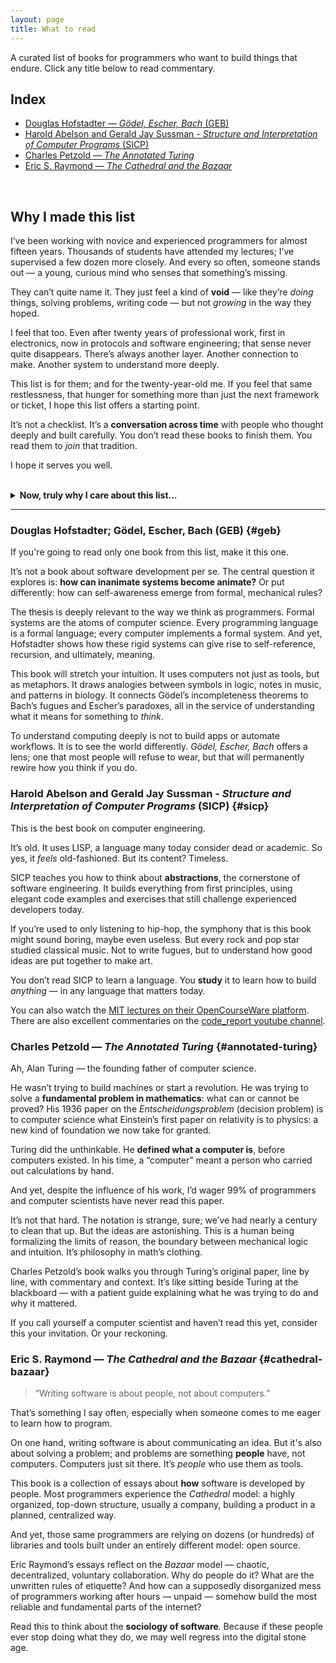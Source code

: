 ```yaml
---
layout: page
title: What to read
---
```


A curated list of books for programmers who want to build things that endure.
Click any title below to read commentary.

## Index

- [Douglas Hofstadter — *Gödel, Escher, Bach* (GEB)](#geb)
- [Harold Abelson and Gerald Jay Sussman - *Structure and Interpretation of Computer Programs* (SICP)](#sicp)
- [Charles Petzold — *The Annotated Turing*](#annotated-turing)
- [Eric S. Raymond — *The Cathedral and the Bazaar*](#cathedral-bazaar)

<br>

## Why I made this list

I’ve been working with novice and experienced programmers for almost fifteen years.
Thousands of students have attended my lectures; I’ve supervised a few dozen more closely.
And every so often, someone stands out — a young, curious mind who senses that something’s missing.

They can’t quite name it.
They just feel a kind of **void** — like they’re *doing* things, solving problems, writing code — but not *growing* in the way they hoped.

I feel that too.
Even after twenty years of professional work, first in electronics, now in protocols and software engineering;
that sense never quite disappears.
There’s always another layer.
Another connection to make.
Another system to understand more deeply.

This list is for them; and for the twenty-year-old me.
If you feel that same restlessness, that hunger for something more than just the next framework or ticket, I hope this list offers a starting point.

It’s not a checklist.
It’s a **conversation across time** with people who thought deeply and built carefully.
You don’t read these books to finish them.
You read them to *join* that tradition.

I hope it serves you well.

<br>
<details>
<summary><strong>Now, truly why I care about this list...</strong></summary>
<div>

<h2>Most software today is built to be forgotten</h2>

<p>Written in haste, layered with abstractions, then discarded with the next trend.
We build like amnesiacs: few know how the systems beneath them truly work.
Fewer care.
The result is not progress, but erosion masked as innovation.
Like a civilization building towers higher and higher while forgetting how to quarry stone.</p>

<p>Jonathan Blow warned us of this trajectory:
a slow technological decline driven not by catastrophe, but by accumulated ignorance.
As layers pile on, foundations are lost.
One day, the lights will go out—not because no one tried to keep them on, but because no one remembered how.</p>

<p>There is another path.</p>

<p>We can choose to treat software not as a disposable product, but as a form of cultural expression.
A craft whose goal is not speed or scale, but clarity, permanence, and meaning.</p>

<p>This is the path of Emacs, Vim, Unix, and many other libraries and systems built and maintained in C — that old, unsafe language.
The very same language used to build and maintain most of the internet’s infrastructure.
Systems some now call “legacy,” but which are, in truth, civilizational infrastructure.</p>

<p>People say JavaScript is the language of the internet.</p>

<p>It is not.</p>

<p>The true languages of the internet are plain old C and C++, the very languages no one wants to teach or learn anymore.
Sorry to say, but JavaScript is just a rushed wrapper over decades of C and C++.
It can do some cool, good-looking stuff, because the marvel that is a modern web browser; guess what, written in C and C++.
But we can’t count on it to keep the edifice from falling apart.</p>

<p>Don’t get me wrong — we need those things too.
A Ferrari isn’t a Ferrari without leather seats and polished interiors.
But no one dreams of owning one because of the leather.
They dream of the engine, the pristine mechanics, the architecture that makes performance possible, and the artisanship of a machine built by engineers and technicians who are also craftsmen.</p>

<p>These things have not survived in spite of their age.
They have survided because some people took the time to develop rare and deliberate skills.
They have survived because these people want to transcend their own lives by doing timeless artifacts.</p>

<p>To walk this path requires more than technical competence.
It requires erudition.</p>

<p>Erudition is not mere knowledge—it is the discipline of memory.
It is the refusal to discard what came before simply because it is old.
It is what separates the craftsman from the technician.
The former builds tools; the latter uses them.</p>

<p>This is not a call for nostalgia.
It is a call for depth.</p>

<p>Edsger Dijkstra argued that software should be beautiful, that clarity and elegance are moral virtues in code.
Richard Stallman, despite his politics, glimpsed something similar: software, if well written and liberated from arbitrary dependencies, becomes free from its creators.
It becomes self-sufficient, a thing that exists on its own terms.</p>

<p>To write such software is not merely engineering.
It is a form of authorship.</p>

<p>And yet, why bother?</p>

<p>Economics can’t fully explain open source.
Eric Raymond got close.
Yes, incentives matter, but the real motivation is harder to measure.
It’s not just reputation or signaling.
It’s something older, deeper.
The pride of the artisan.
The drive to leave something behind.
The desire to see one's soul reflected in a functioning machine.</p>

<p>We don't need more developers.
We need stewards of tradition.
Programmers who see themselves as participants in a conversation older than their tools.
Programmers who understand that code is not just meant to work, but to last.</p>

<h4>On Education and the Cult of Utility</h4>

<p>Our institutions are not preparing the next generation to build what endures.
I know that very well, I'm a professor at a major university in Brazil.
And truth be told, I'm probably more part of the problem than the solution.</p>

<p>Schools are increasingly pressured into “project-based,” “real-world,” “hands-on” pedagogies—buzzwords that too often mean building whatever solves the most immediate problem, then moving on.
This is the educational branch of the same Silicon Valley rot: fail fast, fail often, ship it, forget it.</p>

<p>At the same time, theory-driven programs—those that ground students in algorithms, computation, and systems—are dismissed as outmoded.
Why study SMTP when you can deploy a serverless app in five minutes?
Why implement a shell when you can call one?
Why understand when you can use?</p>

<p>This is a catastrophe disguised as relevance.</p>

<p>Real-world problems aren’t just the ones we face now—they are the ones we’ve already solved.
The wheel, once invented, is worth studying.
But we rarely ask students to reimplement anything that matters.
How many have written a shell?
A CLI email client?
A toy compiler?
A browser?
An operating system?
These are exercises not in nostalgia, but in transmission—how to pass down the thinking behind software that actually lasts.</p>

<p>Instead, we hand students tools as if they were gifts from God.</p>

<p>But God does not maintain software. That’s up to us.</p>

<p>But wait, Edil — what do you mean by <em>us</em>?
Where’s the timeless code you’ve written yourself?
You might ask me that.
And it hits me hard.
I truly envy some of the programmers I’ve worked with. 
When I watch them do their craft, I wish I were doing that too.</p>

<p>But I’ve also come to realize that, almost as important as having the artists working, is inspiring and guiding the next generation of artists.
I believe I could be building good software.
But I also believe I’m most valuable when I help build good people.</p>

<p>I hope I’m doing that well enough.
But only time will tell.
And I don’t care if nobody sees it.
I’m trying to shape people in a tradition I believe leads to real progress, not just good-looking frontends.
If two or three of them end up helping to build something truly foundational — something that lasts — that’s probably more than I could have done myself.</p>

<h4>On AI and the Seduction of Vibe Coding</h4>

<p>The recent obsession with large language models has amplified the very disease we aim to treat.
It is now fashionable to "vibe code"; to prompt a machine, skim the output, and paste until it runs.
It feels like programming.
It looks like productivity.
But it is neither.</p>

<p>Vibe coding is just the latest form of disposable software creation.
It encourages the illusion of mastery while hollowing out the discipline itself.
You are not becoming a better developer by prompting until it compiles.
You are simply becoming a more efficient operator of a glorified autocomplete engine.</p>

<p>There is nothing wrong with using LLMs, when used with intentionality and craft.
For the erudite programmer, these models are like sharpened chef’s knives: amazing tools for thought that can accelerate judgment, precision, and depth.
But in unskilled hands, they do not produce better software.
They produce more software.
Worse software.
Cheap, flimsy, mass-produced code—the Chinese plastic of the digital world.</p>

<p>And worst of all:
we are deceiving ourselves.
We confuse activity with learning.
We conflate output with experience.
We mistake convenience for growth.</p>

<p>Like junk food for the mind, we’re intoxicating ourselves with crap software.
It fills you up, but it doesn’t nourish.
And over time, it rots your taste, until you can’t even tell the difference between a fine wine and vinegar.</p>

<p>This is why we read.
Not to memorize syntax, but to train our taste.
Not to chase novelty, but to understand roots.
Not to master tools, but to become worthy of building them.</p>

<p>Let others chase the ephemeral.
We are here to build what endures.</p>

</div>
</details>

---

### Douglas Hofstadter; Gödel, Escher, Bach (GEB) {#geb}
If you're going to read only one book from this list, make it this one.

It’s not a book about software development per se.
The central question it explores is:
**how can inanimate systems become animate?**
Or put differently: how can self-awareness emerge from formal, mechanical rules?

The thesis is deeply relevant to the way we think as programmers.
Formal systems are the atoms of computer science.
Every programming language is a formal language; every computer implements a formal system.
And yet, Hofstadter shows how these rigid systems can give rise to self-reference, recursion, and ultimately, meaning.

This book will stretch your intuition.
It uses computers not just as tools, but as metaphors.
It draws analogies between symbols in logic, notes in music, and patterns in biology.
It connects Gödel’s incompleteness theorems to Bach’s fugues and Escher’s paradoxes, all in the service of understanding what it means for something to *think*.

To understand computing deeply is not to build apps or automate workflows.
It is to see the world differently.
*Gödel, Escher, Bach* offers a lens; one that most people will refuse to wear, but that will permanently rewire how you think if you do.

### Harold Abelson and Gerald Jay Sussman - *Structure and Interpretation of Computer Programs* (SICP) {#sicp}
This is the best book on computer engineering.

It’s old. It uses LISP, a language many today consider dead or academic.
So yes, it *feels* old-fashioned.
But its content?
Timeless.

SICP teaches you how to think about **abstractions**, the cornerstone of software engineering.
It builds everything from first principles, using elegant code examples and exercises that still challenge experienced developers today.

If you’re used to only listening to hip-hop, the symphony that is this book might sound boring, maybe even useless.
But every rock and pop star studied classical music.
Not to write fugues, but to understand how good ideas are put together to make art.

You don’t read SICP to learn a language.
You **study** it to learn how to build *anything* — in any language that matters today.

You can also watch the [MIT lectures on their OpenCourseWare platform](https://ocw.mit.edu/courses/6-001-structure-and-interpretation-of-computer-programs-spring-2005).
There are also excellent commentaries on the [code_report youtube channel](https://youtube.com/playlist?list=PLVFrD1dmDdvdvWFK8brOVNL7bKHpE-9w0&si=I5TNlBWIYFl9nXHo).

### Charles Petzold — *The Annotated Turing* {#annotated-turing}

Ah, Alan Turing — the founding father of computer science.

He wasn’t trying to build machines or start a revolution.
He was trying to solve a **fundamental problem in mathematics**:
what can or cannot be proved?
His 1936 paper on the *Entscheidungsproblem* (decision problem) is to computer science what Einstein’s first paper on relativity is to physics: a new kind of foundation we now take for granted.

Turing did the unthinkable.
He **defined what a computer is**, before computers existed.
In his time, a “computer” meant a person who carried out calculations by hand.

And yet, despite the influence of his work, I’d wager 99% of programmers and computer scientists have never read this paper.

It’s not that hard.
The notation is strange, sure; we’ve had nearly a century to clean that up.
But the ideas are astonishing.
This is a human being formalizing the limits of reason, the boundary between mechanical logic and intuition.
It’s philosophy in math’s clothing.

Charles Petzold’s book walks you through Turing’s original paper, line by line, with commentary and context.
It’s like sitting beside Turing at the blackboard — with a patient guide explaining what he was trying to do and why it mattered.

If you call yourself a computer scientist and haven’t read this yet, consider this your invitation.
Or your reckoning.

### Eric S. Raymond — *The Cathedral and the Bazaar* {#cathedral-bazaar}

> “Writing software is about people, not about computers.”

That’s something I say often, especially when someone comes to me eager to learn how to program.

On one hand, writing software is about communicating an idea.
But it's also about solving a problem; and problems are something **people** have, not computers.
Computers just sit there.
It’s *people* who use them as tools.

This book is a collection of essays about **how** software is developed by people.
Most programmers experience the *Cathedral* model:
a highly organized, top-down structure, usually a company, building a product in a planned, centralized way.

And yet, those same programmers are relying on dozens (or hundreds) of libraries and tools built under an entirely different model: open source.

Eric Raymond’s essays reflect on the *Bazaar* model — chaotic, decentralized, voluntary collaboration.
Why do people do it?
What are the unwritten rules of etiquette?
And how can a supposedly disorganized mess of programmers working after hours — unpaid — somehow build the most reliable and fundamental parts of the internet?

Read this to think about the **sociology of software**.
Because if these people ever stop doing what they do, we may well regress into the digital stone age.
